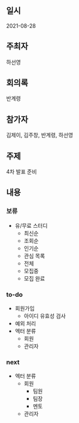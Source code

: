 ## 일시

2021-08-28

## 주최자

하선영

## 회의록

반계령

## 참가자

김제이, 김주창, 반계령, 하선영

## 주제

4차 발표 준비

## 내용

### 보류

- 유/무료 스터디
  - 최신순
  - 조회순
  - 인기순
  - 관심 목록
  - 전체
  - 모집중
  - 모집 완료

### to-do

- 회원가입
  - 아이디 유효성 검사
- 예외 처리
- 엑터 분류
  - 회원
  - 관리자

### next

- 엑터 분류
  - 회원
    - 팀원
    - 팀장
    - 멘토
  - 관리자

